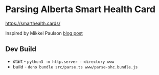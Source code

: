 # Parsing Alberta Smart Health Card 

https://smarthealth.cards/

Inspired by Mikkel Paulson [blog post](https://mikkel.ca/blog/digging-into-quebecs-proof-of-vaccination/)

## Dev Build
* start - `python3 -m http.server --directory www`
* build - `deno bundle src/parse.ts www/parse-shc.bundle.js`
